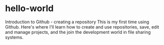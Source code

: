 # hello-world
Introduction to Github - creating a repository
This is my first time using Github. Here's where I'll learn how to create and use repositories, save, edit and manage projects, and the join the development world in file sharing systems.
